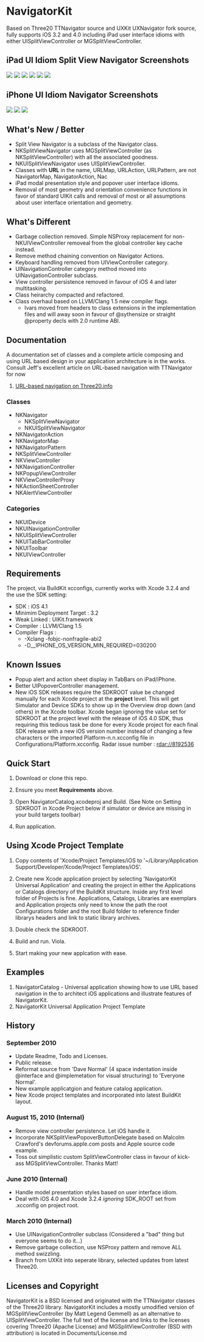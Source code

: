 
# NavigatorKit

Based on Three20 TTNavigator source and UXKit UXNavigator fork source, fully supports iOS 3.2 and 4.0 including iPad user interface idioms with either UISplitViewController or MGSplitViewController.


## iPad UI Idiom Split View Navigator Screenshots

[![](http://github.com/davidmorford/NavigatorKit/raw/master/Documents/Screenshots/iPad-Master-Left.png)](http://github.com/davidmorford/NavigatorKit/raw/master/Documents/Screenshots/iPad-Master-Left.png)
[![](http://github.com/davidmorford/NavigatorKit/raw/master/Documents/Screenshots/iPad-Master-Right.png)](http://github.com/davidmorford/NavigatorKit/raw/master/Documents/Screenshots/iPad-Master-Right.png)
[![](http://github.com/davidmorford/NavigatorKit/raw/master/Documents/Screenshots/iPad-Master-Hidden.png)](http://github.com/davidmorford/NavigatorKit/raw/master/Documents/Screenshots/iPad-Master-Hidden.png)
[![](http://github.com/davidmorford/NavigatorKit/raw/master/Documents/Screenshots/iPad-Master-Hidden.png)](http://github.com/davidmorford/NavigatorKit/raw/master/Documents/Screenshots/iPad-Horizontal-Orientation.png)
[![](http://github.com/davidmorford/NavigatorKit/raw/master/Documents/Screenshots/iPad-SplitDivider.png)](http://github.com/davidmorford/NavigatorKit/raw/master/Documents/Screenshots/iPad-SplitDivider.png)
[![](http://github.com/davidmorford/NavigatorKit/raw/master/Documents/Screenshots/iPad-Modal.png)](http://github.com/davidmorford/NavigatorKit/raw/master/Documents/Screenshots/iPad-Modal.png)

## iPhone UI Idiom Navigator Screenshots

[![](http://github.com/davidmorford/NavigatorKit/raw/master/Documents/Screenshots/iPhone.png)](http://github.com/davidmorford/NavigatorKit/raw/master/Documents/Screenshots/iPhone.png)
[![](http://github.com/davidmorford/NavigatorKit/raw/master/Documents/Screenshots/iPhone-OpenIn.png)](http://github.com/davidmorford/NavigatorKit/raw/master/Documents/Screenshots/iPhone-OpenIn.png)
[![](http://github.com/davidmorford/NavigatorKit/raw/master/Documents/Screenshots/iPhone-UTIandFileSharing.png)](http://github.com/davidmorford/NavigatorKit/raw/master/Documents/Screenshots/iPhone-UTIandFileSharing.png)


## What's New / Better

* Split View Navigator is a subclass of the Navigator class. 
* NKSplitViewNavigator uses MGSplitViewController (as NKSplitViewController) with all the associated goodness.
* NKUISplitViewNavigator uses UISplitViewController.
* Classes with **URL** in the name, URLMap, URLAction, URLPattern, are not NavigatorMap, NavigatorAction, Nac
* iPad modal presentation style and popover user interface idioms.
* Removal of most geometry and orientation convenience functions in favor of standard UIKit calls and removal of most or all assumptions about user interface orientation and geometry.


## What's Different

* Garbage collection removed. Simple NSProxy replacement for non-NKUIViewController removeal from the global controller key cache instead.
* Remove method chaining convention on Navigator Actions.
* Keyboard handling removed from UIViewController category.
* UINavigationController category method moved into UINavigationController subclass.
* View controller persistence removed in favour of iOS 4 and later multitasking.
* Class heirarchy compacted and refactored.
* Class overhaul based on LLVM/Clang 1.5 new compiler flags. 
  * Ivars moved from headers to class extensions in the implementation files and will away soon in favour of @sythensize or straight @property decls with 2.0 runtime ABI.


## Documentation

A documentation set of classes and a complete article composing and using URL based design in your application architecture is in the works. Consult Jeff's excellent article on URL-based navigation with TTNavigator for now

1. [URL-based navigation on Three20.info](http://Three20.info/ui/navigation)


### Classes

* NKNavigator
  * NKSplitViewNavigator
  * NKUISplitViewNavigator
* NKNavigatorAction
* NKNavigatorMap
* NKNavigatorPattern
* NKSplitViewController
* NKViewController
* NKNavigationController
* NKPopupViewController
* NKViewControllerProxy
* NKActionSheetController
* NKAlertViewController


### Categories

* NKUIDevice
* NKUINavigationController
* NKUISplitViewController
* NKUITabBarController
* NKUIToolbar
* NKUIViewController


## Requirements

The project, via BuildKit xcconfigs, currently works with Xcode 3.2.4 and the use the SDK setting:

  * SDK : iOS 4.1
  * Minimim Deployment Target : 3.2
  * Weak Linked : UIKit.framework
  * Compiler : LLVM/Clang 1.5
  * Compiler Flags :
    * -Xclang -fobjc-nonfragile-abi2
    * -D__IPHONE_OS_VERSION_MIN_REQUIRED=030200


## Known Issues
 
 * Popup alert and action sheet display in TabBars on iPad/iPhone.
 * Better UIPopoverController management.
 * New iOS SDK releases require the SDKROOT value be changed manually for each Xcode project at the **project** level. This will get Simulator and Device SDKs to show up in the Overview drop down (and others) in the Xcode toolbar.  Xcode began ignoring the value set for SDKROOT at the project level with the release of iOS 4.0 SDK, thus requiring this tedious task be done for every Xcode project for each final SDK release with a new iOS version number instead of changing a few characters or the imported Platform-n.n.xcconfig file in Configurations/Platform.xcconfig. Radar issue number : [rdar://8192536](http://openradar.appspot.com/8192536)


## Quick Start

1. Download or clone this repo.

2. Ensure you meet **Requirements** above.

3. Open NavigatorCatalog.xcodeproj and Build. (See Note on Setting SDKROOT in Xcode Project below if simulator or device are missing in your build targets toolbar)

4. Run application.


## Using Xcode Project Template

1. Copy contents of 'Xcode/Project Templates/iOS to '~/Library/Application Support/Developer/Xcode/Project Templates/iOS'.

2. Create new Xcode application project by selecting 'NavigatorKit Universal Application' and creating the project in either the Applications or Catalogs directory of the BuildKit structure. Inside any first level folder of Projects is fine. Applications, Catalogs, Libraries are exemplars and Application projects only need to know the path the root Configurations folder and the root Build folder to reference finder librarys headers and link to static library archives.

3. Double check the SDKROOT.

4. Build and run. Viola.

5. Start making your new applcation with ease.


## Examples

 1. NavigatorCatalog - Universal application showing how to use URL based navigation in the to architect iOS applications and illustrate features of NavigatorKit.
 2. NavigatorKit Universal Application Project Template


## History

### September 2010
- Update Readme, Todo and Licenses.
- Public release.
- Reformat source from 'Dave Normal' (4 space indentation inside @interface and @implemetation for visual structuring) to 'Everyone Normal'.
- New example applicatgion and feature catalog application. 
- New Xcode project templates and incorporated into latest BuildKit layout.

### August 15, 2010 (Internal)
- Remove view controller persistence. Let iOS handle it.
- Incorporate NKSplitViewPopoverButtonDelegate based on Malcolm Crawford's devforums.apple.com posts and Apple source code example.
- Toss out simplistic custom SplitViewController class in favour of kick-ass MGSplitViewController. Thanks Matt!

### June 2010 (Internal)
- Handle model presentation styles based on user interface idiom.
- Deal with iOS 4.0 and Xcode 3.2.4 *ignoring* SDK_ROOT set from .xcconfig on project root.

### March 2010 (Internal)
- Use UINavigationController subclass (Considered a "bad" thing but everyone seems to do it...)
- Remove garbage collection, use NSProxy pattern and remove ALL method swizzling.
- Branch from UXKit into seperate library, selected updates from latest Three20.


## Licenses and Copyright

NavigatorKit is a BSD licensed and originated with the TTNavigator classes of the Three20 library. NavigatorKit includes a mostly umodified version of MGSplitViewController (by Matt Legend Gemmell) as an alternative to UISplitViewController. The full text of the license and links to the licenses covering Three20 (Apache License) and MGSplitViewController (BSD with attribution) is located in Documents/License.md

